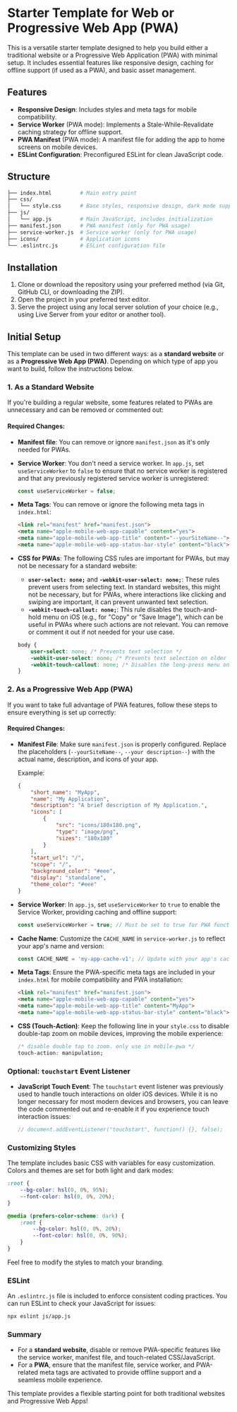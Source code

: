 # Starter Template for Web or Progressive Web App (PWA)

This is a versatile starter template designed to help you build either a traditional website or a Progressive Web Application (PWA) with minimal setup. It includes essential features like responsive design, caching for offline support (if used as a PWA), and basic asset management.

## Features
- **Responsive Design**: Includes styles and meta tags for mobile compatibility.
- **Service Worker** (PWA mode): Implements a Stale-While-Revalidate caching strategy for offline support.
- **PWA Manifest** (PWA mode): A manifest file for adding the app to home screens on mobile devices.
- **ESLint Configuration**: Preconfigured ESLint for clean JavaScript code.

## Structure

```bash
├── index.html         # Main entry point
├── css/
│   └── style.css      # Base styles, responsive design, dark mode support
├── js/
│   └── app.js         # Main JavaScript, includes initialization
├── manifest.json      # PWA manifest (only for PWA usage)
├── service-worker.js  # Service worker (only for PWA usage)
├── icons/             # Application icons
└── .eslintrc.js       # ESLint configuration file
```

## Installation

1. Clone or download the repository using your preferred method (via Git, GitHub CLI, or downloading the ZIP).
2. Open the project in your preferred text editor.
3. Serve the project using any local server solution of your choice (e.g., using Live Server from your editor or another tool).

## Initial Setup

This template can be used in two different ways: as a **standard website** or as a **Progressive Web App (PWA)**. Depending on which type of app you want to build, follow the instructions below.

### 1. As a Standard Website
If you're building a regular website, some features related to PWAs are unnecessary and can be removed or commented out:

#### Required Changes:

- **Manifest file**: You can remove or ignore `manifest.json` as it's only needed for PWAs.
  
- **Service Worker**: You don't need a service worker. In `app.js`, set `useServiceWorker` to `false` to ensure that no service worker is registered and that any previously registered service worker is unregistered:

    ```javascript
    const useServiceWorker = false;
    ```

- **Meta Tags**: You can remove or ignore the following meta tags in `index.html`:

    ```html
    <link rel="manifest" href="manifest.json">
    <meta name="apple-mobile-web-app-capable" content="yes">
    <meta name="apple-mobile-web-app-title" content="--yourSiteName--">
    <meta name="apple-mobile-web-app-status-bar-style" content="black">
    ```

- **CSS for PWAs**: The following CSS rules are important for PWAs, but may not be necessary for a standard website:
    - **`user-select: none;`** and **`-webkit-user-select: none;`**: These rules prevent users from selecting text. In standard websites, this might not be necessary, but for PWAs, where interactions like clicking and swiping are important, it can prevent unwanted text selection.
    - **`-webkit-touch-callout: none;`**: This rule disables the touch-and-hold menu on iOS (e.g., for "Copy" or "Save Image"), which can be useful in PWAs where such actions are not relevant. You can remove or comment it out if not needed for your use case.

    ```css
    body {
        user-select: none; /* Prevents text selection */
        -webkit-user-select: none; /* Prevents text selection on older WebKit-based browsers */
        -webkit-touch-callout: none; /* Disables the long-press menu on iOS */
    }
    ```

### 2. As a Progressive Web App (PWA)

If you want to take full advantage of PWA features, follow these steps to ensure everything is set up correctly:

#### Required Changes:

- **Manifest File**: Make sure `manifest.json` is properly configured. Replace the placeholders (`--yourSiteName--`, `--your description--`) with the actual name, description, and icons of your app.

    Example:

    ```json
    {
        "short_name": "MyApp",
        "name": "My Application",
        "description": "A brief description of My Application.",
        "icons": [
            {
                "src": "icons/180x180.png",
                "type": "image/png",
                "sizes": "180x180"
            }
        ],
        "start_url": "/",
        "scope": "/",
        "background_color": "#eee",
        "display": "standalone",
        "theme_color": "#eee"
    }
    ```

- **Service Worker**: In `app.js`, set `useServiceWorker` to `true` to enable the Service Worker, providing caching and offline support:

    ```javascript
    const useServiceWorker = true; // Must be set to true for PWA functionality
    ```

- **Cache Name**: Customize the `CACHE_NAME` in `service-worker.js` to reflect your app's name and version:

    ```javascript
    const CACHE_NAME = 'my-app-cache-v1'; // Update with your app's cache name and version
    ```

- **Meta Tags**: Ensure the PWA-specific meta tags are included in your `index.html` for mobile compatibility and PWA installation:

    ```html
    <link rel="manifest" href="manifest.json">
    <meta name="apple-mobile-web-app-capable" content="yes">
    <meta name="apple-mobile-web-app-title" content="MyApp">
    <meta name="apple-mobile-web-app-status-bar-style" content="black">
    ```

- **CSS (Touch-Action)**: Keep the following line in your `style.css` to disable double-tap zoom on mobile devices, improving the mobile experience:

    ```css
    /* disable double tap to zoom. only use in mobile-pwa */
    touch-action: manipulation;
    ```

### Optional: `touchstart` Event Listener

- **JavaScript Touch Event**: The `touchstart` event listener was previously used to handle touch interactions on older iOS devices. While it is no longer necessary for most modern devices and browsers, you can leave the code commented out and re-enable it if you experience touch interaction issues:

    ```javascript
    // document.addEventListener("touchstart", function() {}, false);
    ```

### Customizing Styles

The template includes basic CSS with variables for easy customization. Colors and themes are set for both light and dark modes:

```css
:root {
    --bg-color: hsl(0, 0%, 95%);
    --font-color: hsl(0, 0%, 20%);
}

@media (prefers-color-scheme: dark) {
    :root {
        --bg-color: hsl(0, 0%, 20%);
        --font-color: hsl(0, 0%, 90%);
    }
}
```

Feel free to modify the styles to match your branding.

### ESLint

An `.eslintrc.js` file is included to enforce consistent coding practices. You can run ESLint to check your JavaScript for issues:

```bash
npx eslint js/app.js
```

### Summary

- For a **standard website**, disable or remove PWA-specific features like the service worker, manifest file, and touch-related CSS/JavaScript.
- For a **PWA**, ensure that the manifest file, service worker, and PWA-related meta tags are activated to provide offline support and a seamless mobile experience.

This template provides a flexible starting point for both traditional websites and Progressive Web Apps!